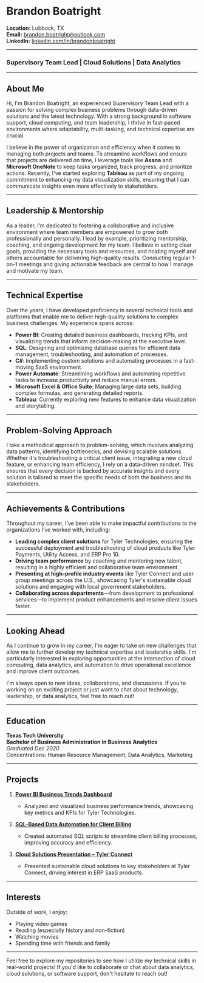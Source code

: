 # Brandon Boatright

**Location:** Lubbock, TX  
**Email:** [brandon.boatright@outlook.com](mailto:brandon.boatright@outlook.com)  
**LinkedIn:** [linkedin.com/in/brandonboatright](https://www.linkedin.com/in/brandonboatright/)

---

### Supervisory Team Lead | Cloud Solutions | Data Analytics

---

## About Me

Hi, I'm Brandon Boatright, an experienced Supervisory Team Lead with a passion for solving complex business problems through data-driven solutions and the latest technology. With a strong background in software support, cloud computing, and team leadership, I thrive in fast-paced environments where adaptability, multi-tasking, and technical expertise are crucial.

I believe in the power of organization and efficiency when it comes to managing both projects and teams. To streamline workflows and ensure that projects are delivered on time, I leverage tools like **Asana** and **Microsoft OneNote** to keep tasks organized, track progress, and prioritize actions. Recently, I've started exploring **Tableau** as part of my ongoing commitment to enhancing my data visualization skills, ensuring that I can communicate insights even more effectively to stakeholders.

---

## Leadership & Mentorship

As a leader, I’m dedicated to fostering a collaborative and inclusive environment where team members are empowered to grow both professionally and personally. I lead by example, prioritizing mentorship, coaching, and ongoing development for my team. I believe in setting clear goals, providing the necessary tools and resources, and holding myself and others accountable for delivering high-quality results. Conducting regular 1-on-1 meetings and giving actionable feedback are central to how I manage and motivate my team.

---

## Technical Expertise

Over the years, I have developed proficiency in several technical tools and platforms that enable me to deliver high-quality solutions to complex business challenges. My experience spans across:

- **Power BI**: Creating detailed business dashboards, tracking KPIs, and visualizing trends that inform decision-making at the executive level.
- **SQL**: Designing and optimizing database queries for efficient data management, troubleshooting, and automation of processes.
- **C#**: Implementing custom solutions and automating processes in a fast-moving SaaS environment.
- **Power Automate**: Streamlining workflows and automating repetitive tasks to increase productivity and reduce manual errors.
- **Microsoft Excel & Office Suite**: Managing large data sets, building complex formulas, and generating detailed reports.
- **Tableau**: Currently exploring new features to enhance data visualization and storytelling.

---

## Problem-Solving Approach

I take a methodical approach to problem-solving, which involves analyzing data patterns, identifying bottlenecks, and devising scalable solutions. Whether it's troubleshooting a critical client issue, integrating a new cloud feature, or enhancing team efficiency, I rely on a data-driven mindset. This ensures that every decision is backed by accurate insights and every solution is tailored to meet the specific needs of both the business and its stakeholders.

---

## Achievements & Contributions

Throughout my career, I’ve been able to make impactful contributions to the organizations I’ve worked with, including:
- **Leading complex client solutions** for Tyler Technologies, ensuring the successful deployment and troubleshooting of cloud products like Tyler Payments, Utility Access, and ERP Pro 10.
- **Driving team performance** by coaching and mentoring new talent, resulting in a highly efficient and collaborative team environment.
- **Presenting at high-profile industry events** like Tyler Connect and user group meetings across the U.S., showcasing Tyler's sustainable cloud solutions and engaging with local government stakeholders.
- **Collaborating across departments**—from development to professional services—to implement product enhancements and resolve client issues faster.

---

## Looking Ahead

As I continue to grow in my career, I'm eager to take on new challenges that allow me to further develop my technical expertise and leadership skills. I'm particularly interested in exploring opportunities at the intersection of cloud computing, data analytics, and automation to drive operational excellence and improve client outcomes.

I'm always open to new ideas, collaborations, and discussions. If you're working on an exciting project or just want to chat about technology, leadership, or data analytics, feel free to reach out!

---

## Education

**Texas Tech University**  
**Bachelor of Business Administration in Business Analytics**  
*Graduated Dec 2020*  
Concentrations: Human Resource Management, Data Analytics, Marketing

---

## Projects

1. **[Power BI Business Trends Dashboard](#)**  
   - Analyzed and visualized business performance trends, showcasing key metrics and KPIs for Tyler Technologies.

2. **[SQL-Based Data Automation for Client Billing](#)**  
   - Created automated SQL scripts to streamline client billing processes, improving accuracy and efficiency.

3. **[Cloud Solutions Presentation – Tyler Connect](#)**  
   - Presented sustainable cloud solutions to key stakeholders at Tyler Connect, driving interest in ERP SaaS products.

---

## Interests

Outside of work, I enjoy:
- Playing video games  
- Reading (especially history and non-fiction)  
- Watching movies  
- Spending time with friends and family

---

Feel free to explore my repositories to see how I utilize my technical skills in real-world projects! If you'd like to collaborate or chat about data analytics, cloud solutions, or software support, don't hesitate to reach out!

<!---
therightboat/therightboat is a ✨ special ✨ repository because its `README.md` (this file) appears on your GitHub profile.
You can click the Preview link to take a look at your changes.
--->
